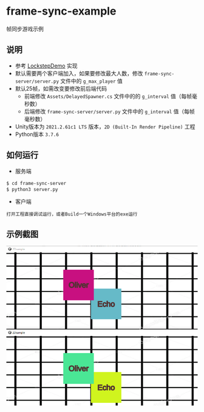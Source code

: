 # frame-sync-example
帧同步游戏示例

## 说明

- 参考 [LockstepDemo](https://github.com/AlbertGithubHome/LockstepDemo) 实现
- 默认需要两个客户端加入，如果要修改最大人数，修改 `frame-sync-server/server.py` 文件中的 `g_max_player` 值
- 默认25帧，如需改变要修改前后端代码
  - 前端修改 `Assets/DelayedSpawner.cs` 文件中的的 `g_interval` 值（每帧毫秒数）
  - 后端修改 `frame-sync-server/server.py` 文件中的 `g_interval` 值（每帧毫秒数）
- Unity版本为 `2021.2.61c1 LTS` 版本，`2D (Built-In Render Pipeline)` 工程
- Python版本 `3.7.6`

## 如何运行

- 服务端
```shell
$ cd frame-sync-server
$ python3 server.py
```

- 客户端

```
打开工程直接调试运行，或者Build一个Windows平台的exe运行
```

## 示例截图

![](frame-sync-server/frame-sync.png)
